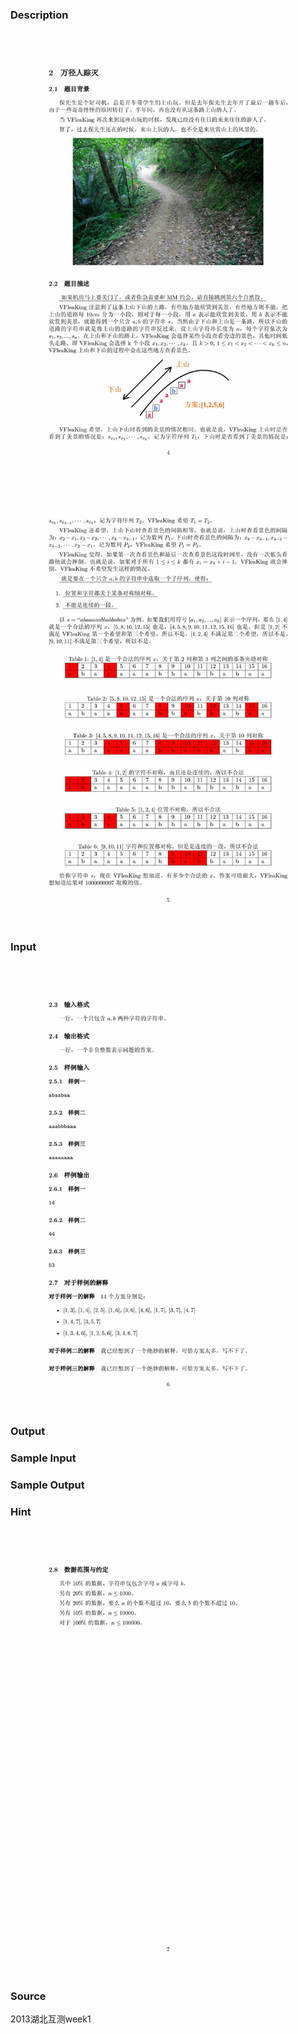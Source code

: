 
### Description
![](/JudgeOnline/upload/201305/problem-3(3).jpg)
![](/JudgeOnline/upload/201305/problem-4(2).jpg)
### Input
![](/JudgeOnline/upload/201305/problem-5(1).jpg)
### Output


### Sample Input

### Sample Output

### Hint
![](/JudgeOnline/upload/201305/problem-6.JPG)
### Source
2013湖北互测week1